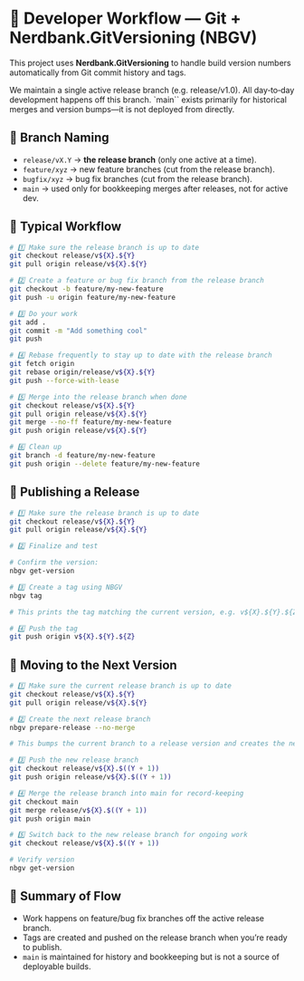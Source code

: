 # 🚀 Developer Workflow — Git + Nerdbank.GitVersioning (NBGV)
This project uses **Nerdbank.GitVersioning** to handle build version numbers automatically from Git commit history and tags.

We maintain a single active release branch (e.g. release/v1.0). All day‑to‑day development happens off this branch. `main`` exists primarily for historical merges and version bumps—it is not deployed from directly.

## 🔹 Branch Naming
- `release/vX.Y` → **the release branch** (only one active at a time).
- `feature/xyz` → new feature branches (cut from the release branch).
- `bugfix/xyz` → bug fix branches (cut from the release branch).
- `main` → used only for bookkeeping merges after releases, not for active dev.

## 🔹 Typical Workflow
```bash
# 1️⃣ Make sure the release branch is up to date
git checkout release/v${X}.${Y}
git pull origin release/v${X}.${Y}

# 2️⃣ Create a feature or bug fix branch from the release branch
git checkout -b feature/my-new-feature
git push -u origin feature/my-new-feature

# 3️⃣ Do your work
git add .
git commit -m "Add something cool"
git push

# 4️⃣ Rebase frequently to stay up to date with the release branch
git fetch origin
git rebase origin/release/v${X}.${Y}
git push --force-with-lease

# 5️⃣ Merge into the release branch when done
git checkout release/v${X}.${Y}
git pull origin release/v${X}.${Y}
git merge --no-ff feature/my-new-feature
git push origin release/v${X}.${Y}

# 6️⃣ Clean up
git branch -d feature/my-new-feature
git push origin --delete feature/my-new-feature
```

## 🔹 Publishing a Release
```bash
# 1️⃣ Make sure the release branch is up to date
git checkout release/v${X}.${Y}
git pull origin release/v${X}.${Y}

# 2️⃣ Finalize and test

# Confirm the version:
nbgv get-version

# 3️⃣ Create a tag using NBGV
nbgv tag

# This prints the tag matching the current version, e.g. v${X}.${Y}.${Z}

# 4️⃣ Push the tag
git push origin v${X}.${Y}.${Z}
```

## 🔹 Moving to the Next Version
```bash
# 1️⃣ Make sure the current release branch is up to date
git checkout release/v${X}.${Y}
git pull origin release/v${X}.${Y}

# 2️⃣ Create the next release branch
nbgv prepare-release --no-merge

# This bumps the current branch to a release version and creates the new release branch (e.g. release/v${X}.$((Y + 1)))

# 3️⃣ Push the new release branch
git checkout release/v${X}.$((Y + 1))
git push origin release/v${X}.$((Y + 1))

# 4️⃣ Merge the release branch into main for record-keeping
git checkout main
git merge release/v${X}.$((Y + 1))
git push origin main

# 5️⃣ Switch back to the new release branch for ongoing work
git checkout release/v${X}.$((Y + 1))

# Verify version
nbgv get-version
```

## 🔹 Summary of Flow
- Work happens on feature/bug fix branches off the active release branch.
- Tags are created and pushed on the release branch when you’re ready to publish.
- `main` is maintained for history and bookkeeping but is not a source of deployable builds.
